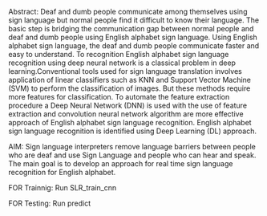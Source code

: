 
Abstract: Deaf and dumb people communicate among themselves using sign language but normal people find it difficult to know their language. The basic step is bridging the                   communication gap between normal people and deaf and dumb people using English alphabet sign language. Using English alphabet sign language, the deaf and dumb                  people communicate faster and easy to understand. To recognition English alphabet sign language recognition using deep neural network is a classical problem in deep            learning.Conventional tools used for sign language translation involves application of linear classifiers such as KNN and Support Vector Machine (SVM) to perform the           classification of images. But these methods require more features for classification. To automate the feature extraction procedure a Deep Neural Network (DNN) is              used with the use of feature extraction and convolution neural network algorithm are more effective approach of English alphabet sign language recognition. English               alphabet sign language recognition is identified using Deep Learning (DL) approach.
       

AIM:  Sign language interpreters remove language barriers between people who are deaf and use Sign Language and people who can hear and speak. The main goal is to develop an
      approach for real time sign language recognition for English alphabet.
       
     


FOR Trainnig: Run SLR_train_cnn

FOR Testing: Run predict
